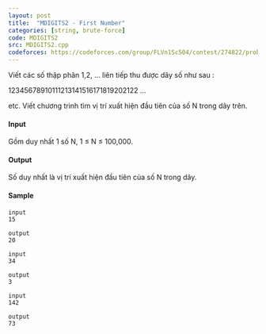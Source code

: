 ```yaml
---
layout: post
title:  "MDIGITS2 - First Number"
categories: [string, brute-force]
code: MDIGITS2
src: MDIGITS2.cpp
codeforces: https://codeforces.com/group/FLVn1Sc504/contest/274822/problem/I
---
```




  







Viết các số thập phân 1,2, ... liên tiếp thu được dãy số như sau :

12345678910111213141516171819202122 ...

etc. Viết chương trình tìm vị trí xuất hiện đầu tiên của số N trong dãy trên.

#### Input

Gồm duy nhất 1 số N, 1 ≤ N ≤ 100,000.

#### Output

Số duy nhất là vị trí xuất hiện đầu tiên của số N trong dãy.

#### Sample

```
input 
15 
 
output 
20

input 
34 
 
output 
3 

input 
142 
 
output 
73 
```

<!--more-->

